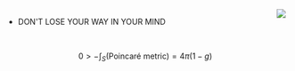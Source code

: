 <img align="right" src="https://aster-readme.vercel.app/api/top-langs/?username=kokic&layout=compact&exclude_lang=html+javascript+stylus+css+cpp+java+ejs+python" />


- DON'T LOSE YOUR WAY IN YOUR MIND

<br>

$$0\gt-\int_S(\text{Poincaré metric})=4\pi(1-g)$$

<!-- [![](http://github-profile-summary-cards.vercel.app/api/cards/productive-time?username=kokic&utcOffset=8)](https://github.com/kokic) -->
